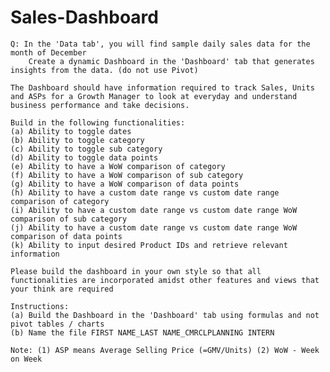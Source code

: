 # Sales-Dashboard
							
	Q: In the 'Data tab', you will find sample daily sales data for the month of December						
		Create a dynamic Dashboard in the 'Dashboard' tab that generates insights from the data. (do not use Pivot)					
							
	The Dashboard should have information required to track Sales, Units and ASPs for a Growth Manager to look at everyday and understand business performance and take decisions.						
							
	Build in the following functionalities:						
	(a)	Ability to toggle dates					
	(b)	Ability to toggle category					
	(c)	Ability to toggle sub category					
	(d)	Ability to toggle data points					
	(e)	Ability to have a WoW comparison of category					
	(f)	Ability to have a WoW comparison of sub category					
	(g)	Ability to have a WoW comparison of data points					
	(h)	Ability to have a custom date range vs custom date range comparison of category					
	(i)	Ability to have a custom date range vs custom date range WoW comparison of sub category					
	(j)	Ability to have a custom date range vs custom date range WoW comparison of data points					
	(k)	Ability to input desired Product IDs and retrieve relevant information					
							
	Please build the dashboard in your own style so that all functionalities are incorporated amidst other features and views that your think are required						
							
	Instructions:						
	(a)	Build the Dashboard in the 'Dashboard' tab using formulas and not pivot tables / charts					
	(b)	Name the file FIRST NAME_LAST NAME_CMRCLPLANNING INTERN					
							
	Note: (1) ASP means Average Selling Price (=GMV/Units) (2) WoW - Week on Week						
							
							
							
							
